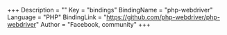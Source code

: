 +++
Description = ""
Key = "bindings"
BindingName = "php-webdriver"
Language = "PHP"
BindingLink = "https://github.com/php-webdriver/php-webdriver"
Author = "Facebook, community"
+++
